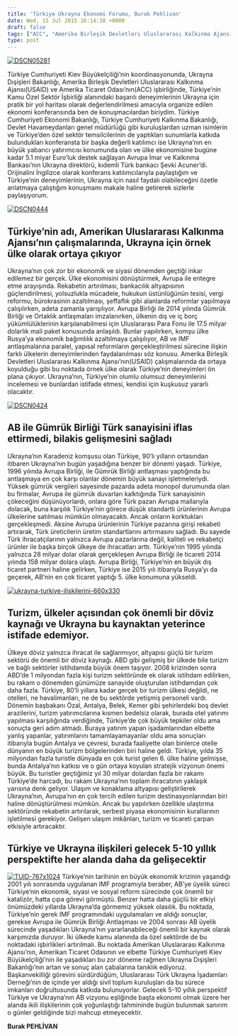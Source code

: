 ```yaml
---
title: 'Türkiye Ukrayna Ekonomi Forumu, Burak Pehlivan'
date: Wed, 15 Jul 2015 16:14:38 +0000
draft: false
tags: ["ACC", "Amerika Birleşik Devletleri Uluslararası Kalkınma Ajansı", "Amerika Ticaret Odası", "Ekonomi", "Ekonomi Forumu", "gümrük birliği", "konferans", "Olga Çubrikova", "Politika", "Şevki Acuner", "Tetiana Korotka", "TUİD (Türk Ukrayna İşadamları Derneği)", "Türkiye Ukrayna", "Türkiye Ukrayna Ekonomi Forumu", "Ukrayna", "Ukrayna Dışişleri Bakanlığı", "USAİD"]
type: post
---
```


[![DSCN05281](http://burakpehlivan.org/wp-content/uploads/2015/07/DSCN05281.jpg)](http://burakpehlivan.org/wp-content/uploads/2015/07/DSCN05281.jpg)

Türkiye Cumhuriyeti Kiev Büyükelçiliği’nin koordinasyonunda, Ukrayna Dışişleri Bakanlığı, Amerika Birleşik Devletleri Uluslararası Kalkınma Ajansı(USAID) ve Amerika Ticaret Odası’nın(ACC) işbirliğinde, Türkiye’nin Kamu Özel Sektör İşbirliği alanındaki başarılı deneyimlerinin Ukrayna için pratik bir yol haritası olarak değerlendirilmesi amacıyla organize edilen ekonomi konferansında ben de konuşmacılardan biriydim. Türkiye Cumhuriyeti Ekonomi Bakanlığı, Türkiye Cumhuriyeti Kalkınma Bakanlığı, Devlet Havameydanları genel müdürlüğü gibi kuruluşlardan uzman isimlerin ve Türkiye’den özel sektör temsilcilerinin de yaptıkları sunumlarla katkıda bulundukları konferansta bir başka değerli katılımcı ise Ukrayna’nın en büyük yabancı yatırımcısı konumunda olan ve ülke ekonomisine bugüne kadar 5.1 miyar Euro’luk destek sağlayan Avrupa İmar ve Kalkınma Bankası’nın Ukrayna direktörü, kıdemli Türk bankacı Şevki Acuner’di. Orijinalini İngilizce olarak konferans katılımcılarıyla paylaştığım ve Türkiye’nin deneyimlerinin, Ukrayna için nasıl faydalı olabileceğini özetle anlatmaya çalıştığım konuşmamı makale haline getirerek sizlerle paylaşıyorum.

[![DSCN0444](http://burakpehlivan.org/wp-content/uploads/2015/07/DSCN0444.jpg)](http://burakpehlivan.org/wp-content/uploads/2015/07/DSCN0444.jpg)


Türkiye’nin adı, Amerikan Uluslararası Kalkınma Ajansı’nın çalışmalarında, Ukrayna için örnek ülke olarak ortaya çıkıyor
------------------------------------------------------------------------------------------------------------------------


Ukrayna’nın çok zor bir ekonomik ve siyasi dönemden geçtiği inkar edilemez bir gerçek. Ülke ekonomisini dönüştürmek, Avrupa ile entegre etme arayışında. Rekabetin artırılması, bankacılık altyapısının güçlendirilmesi, yolsuzlukla mücadele, hukukun üstünlüğünün tesisi, vergi reformu, bürokrasinin azaltılması, şeffaflık gibi alanlarda reformlar yapılmaya çalışılırken, adeta zamanla yarışılıyor. Avrupa Birliği ile 2014 yılında Gümrük Birliği ve Ortaklık antlaşmaları imzalanırken, ülkenin dış ve iç borç yükümlülüklerinin karşılanabilmesi için Uluslararası Para Fonu ile 17.5 milyar dolarlık mali paket konusunda anlaşıldı. Bunlar yapılırken, komşu ülke Rusya’ya ekonomik bağımlılık azaltılmaya çalışılıyor, AB ve IMF antlaşmalarına paralel, yapısal reformların gerçekleştirilmesi sürecine ilişkin farklı ülkelerin deneyimlerinden faydalanılması söz konusu. Amerika Birleşik Devletleri Uluslararası Kalkınma Ajansı’nın(USAID) çalışmalarında da ortaya koyulduğu gibi bu noktada örnek ülke olarak Türkiye’nin deneyimleri ön plana çıkıyor. Ukrayna’nın, Türkiye’nin olumlu olumsuz deneyimlerini incelemesi ve bunlardan istifade etmesi, kendisi için kuşkusuz yararlı olacaktır.

[![DSCN0424](http://burakpehlivan.org/wp-content/uploads/2015/07/DSCN0424.jpg)](http://burakpehlivan.org/wp-content/uploads/2015/07/DSCN0424.jpg)


AB ile Gümrük Birliği Türk sanayisini iflas ettirmedi, bilakis gelişmesini sağladı
----------------------------------------------------------------------------------


Ukrayna’nın Karadeniz komşusu olan Türkiye, 90’lı yılların ortasından itibaren Ukrayna’nın bugün yaşadığına benzer bir dönemi yaşadı. Türkiye, 1996 yılında Avrupa Birliği, ile Gümrük Birliği antlaşması yaptığında bu antlaşmaya en çok karşı olanlar dönemin büyük sanayi işletmeleriydi. Yüksek gümrük vergileri sayesinde pazarda adeta monopol durumunda olan bu firmalar, Avrupa ile gümrük duvarları kalktığında Türk sanayisinin çökeceğini düşünüyorlardı, onlara göre Türk pazarı Avrupa mallarıyla dolacak, buna karşılık Türkiye’nin görece düşük standartlı ürünlerinin Avrupa ülkelerine satılması mümkün olmayacaktı. Ancak onların korktukları gerçekleşmedi. Aksine Avrupa ürünlerinin Türkiye pazarına girişi rekabeti artırarak, Türk üreticilerin üretim standartlarını artırmasını sağladı. Bu sayede Türk ihracatçılarının yalnızca Avrupa pazarlarına değil, kaliteli ve rekabetçi ürünler ile başka birçok ülkeye de ihracatları arttı. Türkiye’nin 1995 yılında yalnızca 28 milyar dolar olarak gerçekleşen Avrupa Birliği ile ticareti 2014 yılında 158 milyar dolara ulaştı. Avrupa Birliği, Türkiye’nin en büyük dış ticaret partneri haline gelirken, Türkiye ise 2015 yılı itibarıyla Rusya’yı da geçerek, AB’nin en çok ticaret yaptığı 5. ülke konumuna yükseldi.

[![ukrayna-turkiye-iliskilerini-660x330](http://burakpehlivan.org/wp-content/uploads/2015/07/ukrayna-turkiye-iliskilerini.jpg)](http://burakpehlivan.org/wp-content/uploads/2015/07/ukrayna-turkiye-iliskilerini.jpg)


Turizm, ülkeler açısından çok önemli bir döviz kaynağı ve Ukrayna bu kaynaktan yeterince istifade edemiyor.
-----------------------------------------------------------------------------------------------------------


Ülkeye döviz yalnızca ihracat ile sağlanmıyor, altyapısı güçlü bir turizm sektörü de önemli bir döviz kaynağı. ABD gibi gelişmiş bir ülkede bile turizm ve bağlı sektörler istihdamda büyük önem taşıyor. 2008 krizinden sonra ABD’de 1 milyondan fazla kişi turizm sektöründe ek olarak istihdam edilirken, bu rakam o dönemden günümüze sanayide oluşturulan istihdamdan çok daha fazla. Türkiye, 80’li yıllara kadar gerçek bir turizm ülkesi değildi, ne otelleri, ne havalimanları, ne de bu sektörde yetişmiş personeli vardı. Dönemin başbakanı Özal, Antalya, Belek, Kemer gibi şehirlerdeki boş devlet arazilerini, turizm yatırımcılarına kısmen bedelsiz olarak, burada otel yatırımı yapılması karşılığında verdiğinde, Türkiye’de çok büyük tepkiler oldu ama sonuçta geri adım atmadı. Buraya yatırım yapan işadamlarından elbette yanlış yapanlar, yatırımlarını tamamlayamayanlar oldu ama sonuçları itibarıyla bugün Antalya ve çevresi, burada faaliyette olan binlerce otelle dünyanın en büyük turizm bölgelerinden biri haline geldi. Türkiye, yılda 35 milyondan fazla turistle dünyada en çok turist gelen 6. ülke haline gelmişse, bunda Antalya’nın katkısı ve o gün ortaya koyulan stratejik vizyonun önemi büyük. Bu turistler geçtiğimiz yıl 30 milyar dolardan fazla bir rakamı Türkiye’de harcadı, bu rakam Ukrayna’nın toplam ihracatının yaklaşık yarısına denk geliyor. Ulaşım ve konaklama altyapısı geliştirilerek Ukrayna’nın, Avrupa’nın en çok tercih edilen turizm destinasyonlarından biri haline dönüştürülmesi mümkün. Ancak bu yapılırken özellikle ulaştırma sektöründe rekabetin artırılarak, serbest piyasa ekonomisinin kurallarının işletilmesi gerekiyor. Gelişen ulaşım imkânları, turizm ve ticareti çarpan etkisiyle artıracaktır.


Türkiye ve Ukrayna ilişkileri gelecek 5-10 yıllık perspektifte her alanda daha da gelişecektir
----------------------------------------------------------------------------------------------


[![TUID-767x1024](http://burakpehlivan.org/wp-content/uploads/2015/07/TUID.jpg)](http://burakpehlivan.org/wp-content/uploads/2015/07/TUID.jpg)
Türkiye’nin tarihinin en büyük ekonomik krizinin yaşandığı 2001 yılı sonrasında uygulanan IMF programıyla beraber, AB’ye üyelik süreci Türkiye’nin ekonomik, siyasi ve sosyal reform sürecinde çok önemli bir katalizör, hatta çıpa görevi görmüştü. Benzer hatta daha güçlü bir etkiyi önümüzdeki yıllarda Ukrayna’da görmemiz yüksek olasılık. Bu noktada, Türkiye’nin gerek IMF programındaki uygulamaları ve aldığı sonuçlar, gerekse Avrupa ile Gümrük Birliği Antlaşması ve 2004 sonrası AB üyelik sürecinde yaşadıkları Ukrayna’nın yararlanabileceği önemli bir kaynak olarak karşımızda duruyor. İki ülkede kamu alanında da özel sektörde de bu noktadaki işbirlikleri artırılmalı. Bu noktada Amerikan Uluslararası Kalkınma Ajansı’nın, Amerikan Ticaret Odasının ve elbette Türkiye Cumhuriyeti Kiev Büyükelçiliği’nin ile yaşadıkları bu zor döneme rağmen Ukrayna Dışişleri Bakanlığı’nın artan ve sonuç alan çabalarına tanıklık ediyoruz. Başkanvekilliği görevini sürdürdüğüm, Uluslararası Türk Ukrayna İşadamları Derneği’nin de içinde yer aldığı sivil toplum kuruluşları da bu sürece imkanları doğrultusunda katkıda bulunuyorlar. Gelecek 5-10 yıllık perspektif Türkiye ve Ukrayna’nın AB vizyonu eşliğinde başta ekonomi olmak üzere her alanda ikili ilişkilerinin çok yoğunlaştığı tahmininde bugün bulunmak sanırım o günler geldiğinde bizi mahcup etmeyecektir.

**Burak PEHLİVAN**